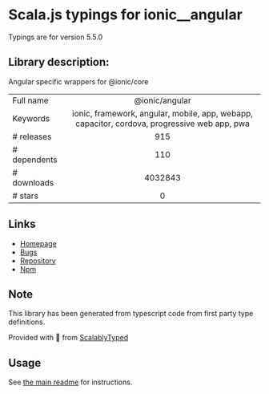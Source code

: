 
# Scala.js typings for ionic__angular

Typings are for version 5.5.0

## Library description:
Angular specific wrappers for @ionic/core

|                    |                 |
| ------------------ | :-------------: |
| Full name          | @ionic/angular |
| Keywords           | ionic, framework, angular, mobile, app, webapp, capacitor, cordova, progressive web app, pwa |
| # releases         | 915 |
| # dependents       | 110 |
| # downloads        | 4032843 |
| # stars            | 0 |

## Links
- [Homepage](https://ionicframework.com/)
- [Bugs](https://github.com/ionic-team/ionic/issues)
- [Repository](https://github.com/ionic-team/ionic)
- [Npm](https://www.npmjs.com/package/%40ionic%2Fangular)
    


## Note
This library has been generated from typescript code from first party type definitions.

Provided with :purple_heart: from [ScalablyTyped](https://github.com/oyvindberg/ScalablyTyped)

## Usage
See [the main readme](../../readme.md) for instructions.


